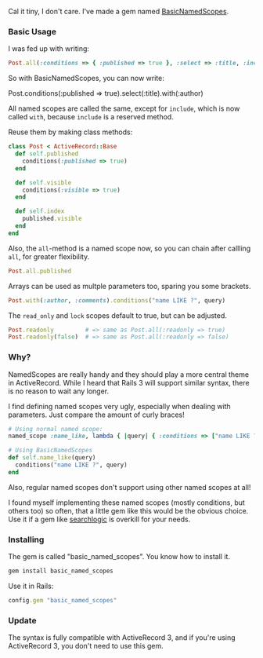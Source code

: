 Cal it tiny, I don't care. I've made a gem named [BasicNamedScopes](http://github.com/iain/basic_named_scopes).

### Basic Usage

I was fed up with writing:

``` ruby
Post.all(:conditions => { :published => true }, :select => :title, :include => :author)
```

So with BasicNamedScopes, you can now write:

Post.conditions(:published => true).select(:title).with(:author)

All named scopes are called the same, except for `include`, which is now called `with`, because `include` is a reserved method.

Reuse them by making class methods:

``` ruby
class Post < ActiveRecord::Base
  def self.published
    conditions(:published => true)
  end

  def self.visible
    conditions(:visible => true)
  end

  def self.index
    published.visible
  end
end
```


Also, the `all`-method is a named scope now, so you can chain after callling `all`, for greater flexibility.

``` ruby
Post.all.published
```

Arrays can be used as multple parameters too, sparing you some brackets.

``` ruby
Post.with(:author, :comments).conditions("name LIKE ?", query)
```

The `read_only` and `lock` scopes default to true, but can be adjusted.

``` ruby
Post.readonly         # => same as Post.all(:readonly => true)
Post.readonly(false)  # => same as Post.all(:readonly => false)
```

### Why?

NamedScopes are really handy and they should play a more central theme in ActiveRecord. While I heard that Rails 3 will support similar syntax, there is no reason to wait any longer.

I find defining named scopes very ugly, especially when dealing with parameters. Just compare the amount of curly braces!

``` ruby
# Using normal named scope:
named_scope :name_like, lambda { |query| { :conditions => ["name LIKE ?", query] } }

# Using BasicNamedScopes
def self.name_like(query)
  conditions("name LIKE ?", query)
end
```


Also, regular named scopes don't support using other named scopes at all!

I found myself implementing these named scopes (mostly conditions, but others too) so often, that a little gem like this would be the obvious choice. Use it if a gem like [searchlogic](http://github.com/binarylogic/searchlogic) is overkill for your needs.

### Installing

The gem is called "basic_named_scopes". You know how to install it.

``` bash
gem install basic_named_scopes
```

Use it in Rails:

``` ruby
config.gem "basic_named_scopes"
```


### Update

The syntax is fully compatible with ActiveRecord 3, and if you're using ActiveRecord 3, you don't need to use this gem.
